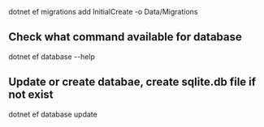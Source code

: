 ﻿dotnet ef migrations add InitialCreate -o Data/Migrations

## Check what command available for database
dotnet ef database --help

## Update or create databae, create sqlite.db file if not exist
 dotnet ef database update
